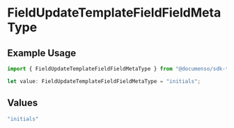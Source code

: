 # FieldUpdateTemplateFieldFieldMetaType

## Example Usage

```typescript
import { FieldUpdateTemplateFieldFieldMetaType } from "@documenso/sdk-typescript/models/operations";

let value: FieldUpdateTemplateFieldFieldMetaType = "initials";
```

## Values

```typescript
"initials"
```